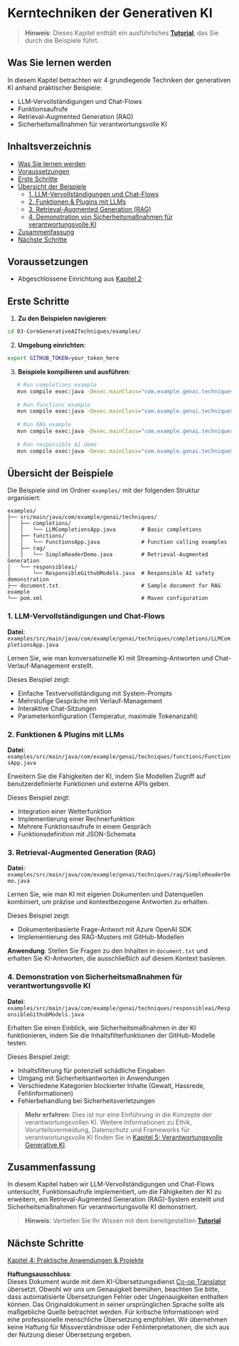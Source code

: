 <!--
CO_OP_TRANSLATOR_METADATA:
{
  "original_hash": "b8a372dfc3e3e7ad9261231a22fd79c0",
  "translation_date": "2025-07-25T08:44:12+00:00",
  "source_file": "03-CoreGenerativeAITechniques/README.md",
  "language_code": "de"
}
-->
# Kerntechniken der Generativen KI

>**Hinweis**: Dieses Kapitel enthält ein ausführliches [**Tutorial**](./TUTORIAL.md), das Sie durch die Beispiele führt.

## Was Sie lernen werden
In diesem Kapitel betrachten wir 4 grundlegende Techniken der generativen KI anhand praktischer Beispiele:
- LLM-Vervollständigungen und Chat-Flows
- Funktionsaufrufe
- Retrieval-Augmented Generation (RAG)
- Sicherheitsmaßnahmen für verantwortungsvolle KI

## Inhaltsverzeichnis

- [Was Sie lernen werden](../../../03-CoreGenerativeAITechniques)
- [Voraussetzungen](../../../03-CoreGenerativeAITechniques)
- [Erste Schritte](../../../03-CoreGenerativeAITechniques)
- [Übersicht der Beispiele](../../../03-CoreGenerativeAITechniques)
  - [1. LLM-Vervollständigungen und Chat-Flows](../../../03-CoreGenerativeAITechniques)
  - [2. Funktionen & Plugins mit LLMs](../../../03-CoreGenerativeAITechniques)
  - [3. Retrieval-Augmented Generation (RAG)](../../../03-CoreGenerativeAITechniques)
  - [4. Demonstration von Sicherheitsmaßnahmen für verantwortungsvolle KI](../../../03-CoreGenerativeAITechniques)
- [Zusammenfassung](../../../03-CoreGenerativeAITechniques)
- [Nächste Schritte](../../../03-CoreGenerativeAITechniques)

## Voraussetzungen

- Abgeschlossene Einrichtung aus [Kapitel 2](../../../02-SetupDevEnvironment)

## Erste Schritte

1. **Zu den Beispielen navigieren**:  
```bash
cd 03-CoreGenerativeAITechniques/examples/
```  
2. **Umgebung einrichten**:  
```bash
export GITHUB_TOKEN=your_token_here
```  
3. **Beispiele kompilieren und ausführen**:  
```bash
   # Run completions example
   mvn compile exec:java -Dexec.mainClass="com.example.genai.techniques.completions.LLMCompletionsApp"
   
   # Run functions example  
   mvn compile exec:java -Dexec.mainClass="com.example.genai.techniques.functions.FunctionsApp"
   
   # Run RAG example
   mvn compile exec:java -Dexec.mainClass="com.example.genai.techniques.rag.SimpleReaderDemo"
   
   # Run responsible AI demo
   mvn compile exec:java -Dexec.mainClass="com.example.genai.techniques.responsibleai.ResponsibleGithubModels"
   ```  

## Übersicht der Beispiele

Die Beispiele sind im Ordner `examples/` mit der folgenden Struktur organisiert:

```
examples/
├── src/main/java/com/example/genai/techniques/
│   ├── completions/
│   │   └── LLMCompletionsApp.java        # Basic completions 
│   ├── functions/
│   │   └── FunctionsApp.java             # Function calling examples
│   ├── rag/
│   │   └── SimpleReaderDemo.java         # Retrieval-Augmented Generation
│   └── responsibleai/
│       └── ResponsibleGithubModels.java  # Responsible AI safety demonstration
├── document.txt                          # Sample document for RAG example
└── pom.xml                               # Maven configuration
```

### 1. LLM-Vervollständigungen und Chat-Flows
**Datei**: `examples/src/main/java/com/example/genai/techniques/completions/LLMCompletionsApp.java`

Lernen Sie, wie man konversationelle KI mit Streaming-Antworten und Chat-Verlauf-Management erstellt.

Dieses Beispiel zeigt:
- Einfache Textvervollständigung mit System-Prompts
- Mehrstufige Gespräche mit Verlauf-Management
- Interaktive Chat-Sitzungen
- Parameterkonfiguration (Temperatur, maximale Tokenanzahl)

### 2. Funktionen & Plugins mit LLMs
**Datei**: `examples/src/main/java/com/example/genai/techniques/functions/FunctionsApp.java`

Erweitern Sie die Fähigkeiten der KI, indem Sie Modellen Zugriff auf benutzerdefinierte Funktionen und externe APIs geben.

Dieses Beispiel zeigt:
- Integration einer Wetterfunktion
- Implementierung einer Rechnerfunktion  
- Mehrere Funktionsaufrufe in einem Gespräch
- Funktionsdefinition mit JSON-Schemata

### 3. Retrieval-Augmented Generation (RAG)
**Datei**: `examples/src/main/java/com/example/genai/techniques/rag/SimpleReaderDemo.java`

Lernen Sie, wie man KI mit eigenen Dokumenten und Datenquellen kombiniert, um präzise und kontextbezogene Antworten zu erhalten.

Dieses Beispiel zeigt:
- Dokumentenbasierte Frage-Antwort mit Azure OpenAI SDK
- Implementierung des RAG-Musters mit GitHub-Modellen

**Anwendung**: Stellen Sie Fragen zu den Inhalten in `document.txt` und erhalten Sie KI-Antworten, die ausschließlich auf diesem Kontext basieren.

### 4. Demonstration von Sicherheitsmaßnahmen für verantwortungsvolle KI
**Datei**: `examples/src/main/java/com/example/genai/techniques/responsibleai/ResponsibleGithubModels.java`

Erhalten Sie einen Einblick, wie Sicherheitsmaßnahmen in der KI funktionieren, indem Sie die Inhaltsfilterfunktionen der GitHub-Modelle testen.

Dieses Beispiel zeigt:
- Inhaltsfilterung für potenziell schädliche Eingaben
- Umgang mit Sicherheitsantworten in Anwendungen
- Verschiedene Kategorien blockierter Inhalte (Gewalt, Hassrede, Fehlinformationen)
- Fehlerbehandlung bei Sicherheitsverletzungen

> **Mehr erfahren**: Dies ist nur eine Einführung in die Konzepte der verantwortungsvollen KI. Weitere Informationen zu Ethik, Vorurteilsvermeidung, Datenschutz und Frameworks für verantwortungsvolle KI finden Sie in [Kapitel 5: Verantwortungsvolle Generative KI](../05-ResponsibleGenAI/README.md).

## Zusammenfassung

In diesem Kapitel haben wir LLM-Vervollständigungen und Chat-Flows untersucht, Funktionsaufrufe implementiert, um die Fähigkeiten der KI zu erweitern, ein Retrieval-Augmented Generation (RAG)-System erstellt und Sicherheitsmaßnahmen für verantwortungsvolle KI demonstriert.

> **Hinweis**: Vertiefen Sie Ihr Wissen mit dem bereitgestellten [**Tutorial**](./TUTORIAL.md)

## Nächste Schritte

[Kapitel 4: Praktische Anwendungen & Projekte](../04-PracticalSamples/README.md)

**Haftungsausschluss**:  
Dieses Dokument wurde mit dem KI-Übersetzungsdienst [Co-op Translator](https://github.com/Azure/co-op-translator) übersetzt. Obwohl wir uns um Genauigkeit bemühen, beachten Sie bitte, dass automatisierte Übersetzungen Fehler oder Ungenauigkeiten enthalten können. Das Originaldokument in seiner ursprünglichen Sprache sollte als maßgebliche Quelle betrachtet werden. Für kritische Informationen wird eine professionelle menschliche Übersetzung empfohlen. Wir übernehmen keine Haftung für Missverständnisse oder Fehlinterpretationen, die sich aus der Nutzung dieser Übersetzung ergeben.